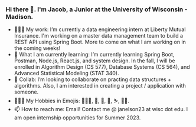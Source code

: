### Hi there 👋. I'm Jacob, a Junior at the University of Wisconsin - Madison. 

- 👨🏼‍💻 My work: I’m currently a data engineering intern at Liberty Mutual Insurance. I'm working on a master data management team to build a REST API using Spring Boot. More to come on what I am working on in the coming weeks!
- 📒 What I am currently learning: I’m currently learning Spring Boot, Postman, Node.js, React.js, and system design. In the fall, I will be enrolled in Algorithm Design (CS 577), Database Systems (CS 564), and Advanced Statistical Modeling (STAT 340).
- 👯 Collab: I’m looking to collaborate on practing data structures + algorithms. Also, I am interested in creating a project / application with someone.
- 🚵🏻‍♂️ My Hobbies in Emojis: 👨🏼‍💻, 🥘, 🧋, 🏸, ⛷, 🧗🏻.
- 📫 How to reach me: Email! Contact me @ janelson23 at wisc dot edu. I am open internship opportunities for Summer 2023.
